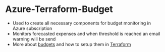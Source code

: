 # Azure-Terraform-Budget
- Used to create all necessary components for budget monitoring in Azure subscription
- Monitors forecasted expenses and when threshold is reached an email warning will be send
- More about [budgets](https://docs.microsoft.com/en-us/azure/cost-management-billing/costs/cost-mgt-best-practices#:~:text=Create%20budgets&text=Azure%20budgets%20give%20you%20the,and%20make%20changes%20as%20needed.) and how to setup them in [Terraform](https://registry.terraform.io/providers/hashicorp/azurerm/latest/docs/resources/container_group)
